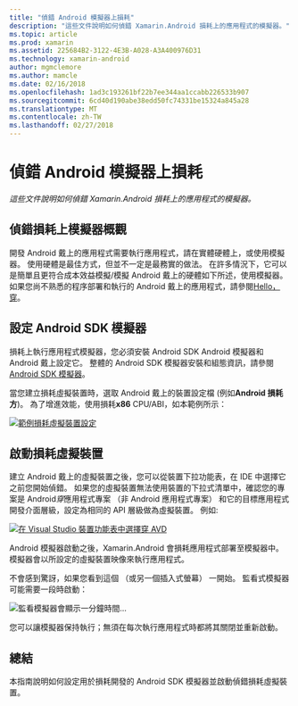 ```yaml
---
title: "偵錯 Android 模擬器上損耗"
description: "這些文件說明如何偵錯 Xamarin.Android 損耗上的應用程式的模擬器。"
ms.topic: article
ms.prod: xamarin
ms.assetid: 225684B2-3122-4E3B-A028-A3A400976D31
ms.technology: xamarin-android
author: mgmclemore
ms.author: mamcle
ms.date: 02/16/2018
ms.openlocfilehash: 1ad3c193261bf22b7ee344aa1ccabb226533b907
ms.sourcegitcommit: 6cd40d190abe38edd50fc74331be15324a845a28
ms.translationtype: MT
ms.contentlocale: zh-TW
ms.lasthandoff: 02/27/2018
---
```

# <a name="debug-android-wear-on-an-emulator"></a>偵錯 Android 模擬器上損耗

_這些文件說明如何偵錯 Xamarin.Android 損耗上的應用程式的模擬器。_

## <a name="debug-wear-on-emulator-overview"></a>偵錯損耗上模擬器概觀

開發 Android 戴上的應用程式需要執行應用程式，請在實體硬體上，或使用模擬器。 使用硬體是最佳方式，但並不一定是最務實的做法。 在許多情況下，它可以是簡單且更符合成本效益模擬/模擬 Android 戴上的硬體如下所述，使用模擬器。 如果您尚不熟悉的程序部署和執行的 Android 戴上的應用程式，請參閱[Hello，穿](~/android/wear/get-started/hello-wear.md)。

## <a name="configure-the-android-sdk-emulator"></a>設定 Android SDK 模擬器

損耗上執行應用程式模擬器，您必須安裝 Android SDK Android 模擬器和 Android 戴上設定它。 整體的 Android SDK 模擬器安裝和組態資訊，請參閱[Android SDK 模擬器](~/android/deploy-test/debugging/android-sdk-emulator/index.md)。

當您建立損耗虛擬裝置時，選取 Android 戴上的裝置設定檔 (例如**Android 損耗方**)。 為了增進效能，使用損耗**x86** CPU/ABI，如本範例所示：

[![範例損耗虛擬裝置設定](debug-on-emulator-images/01-wear-avd-example-sml.png)](debug-on-emulator-images/01-wear-avd-example.png)


## <a name="launch-the-wear-virtual-device"></a>啟動損耗虛擬裝置 

建立 Android 戴上的虛擬裝置之後，您可以從裝置下拉功能表，在 IDE 中選擇它之前您開始偵錯。 如果您的虛擬裝置無法使用裝置的下拉式清單中，確認您的專案是 Android*穿*應用程式專案 （非 Android 應用程式專案） 和它的目標應用程式開發介面層級，設定為相同的 API 層級做為虛擬裝置。 例如: 

[ ![在 Visual Studio 裝置功能表中選擇穿 AVD](debug-on-emulator-images/vs/choose-wear-sim.png)](debug-on-emulator-images/vs/choose-wear-sim.png)

Android 模擬器啟動之後，Xamarin.Android 會損耗應用程式部署至模擬器中。 模擬器會以所設定的虛擬裝置映像來執行應用程式。

不會感到驚訝，如果您看到這個 （或另一個插入式螢幕） 一開始。 監看式模擬器可能需要一段時啟動： 

![監看模擬器會顯示一分鐘時間...](debug-on-emulator-images/please-wait.png)

您可以讓模擬器保持執行；無須在每次執行應用程式時都將其關閉並重新啟動。

 
## <a name="summary"></a>總結
 
本指南說明如何設定用於損耗開發的 Android SDK 模擬器並啟動偵錯損耗虛擬裝置。

